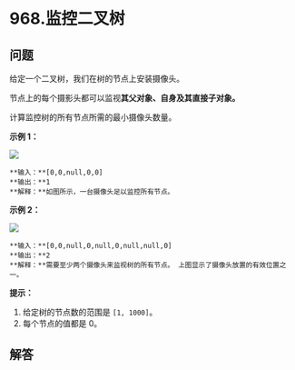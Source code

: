 # 968.监控二叉树

## 问题

给定一个二叉树，我们在树的节点上安装摄像头。

节点上的每个摄影头都可以监视**其父对象、自身及其直接子对象。**

计算监控树的所有节点所需的最小摄像头数量。

**示例 1：**

![](https://assets.leetcode-cn.com/aliyun-lc-upload/uploads/2018/12/29/bst_cameras_01.png)

```
**输入：**[0,0,null,0,0]
**输出：**1
**解释：**如图所示，一台摄像头足以监控所有节点。

```

**示例 2：**

![](https://assets.leetcode-cn.com/aliyun-lc-upload/uploads/2018/12/29/bst_cameras_02.png)

```
**输入：**[0,0,null,0,null,0,null,null,0]
**输出：**2
**解释：**需要至少两个摄像头来监视树的所有节点。 上图显示了摄像头放置的有效位置之一。

```

**提示：**

1. 给定树的节点数的范围是 `[1, 1000]`。
2. 每个节点的值都是 0。



## 解答

